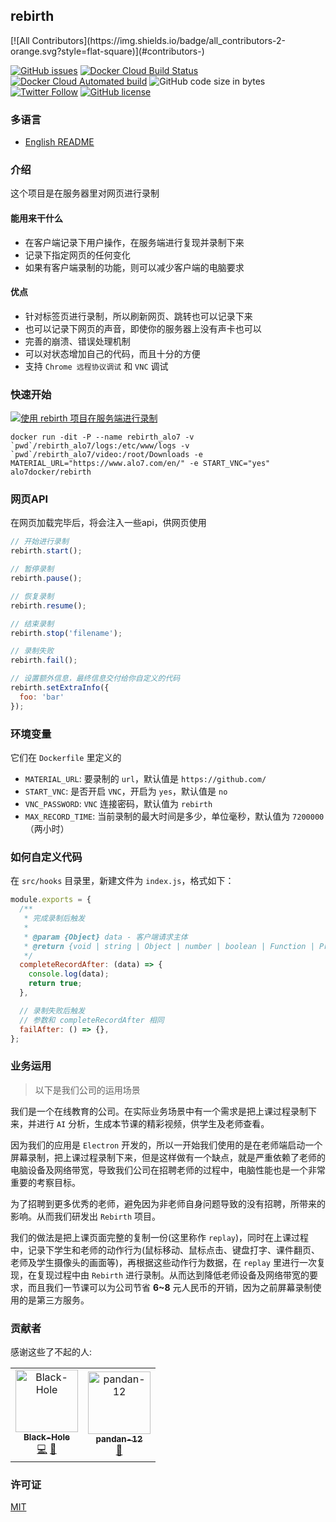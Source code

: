 ## rebirth

<!-- ALL-CONTRIBUTORS-BADGE:START - Do not remove or modify this section -->[![All Contributors](https://img.shields.io/badge/all_contributors-2-orange.svg?style=flat-square)](#contributors-)<!-- ALL-CONTRIBUTORS-BADGE:END -->
[![GitHub issues](https://img.shields.io/github/issues/alo7/rebirth?style=flat-square)](https://github.com/alo7/rebirth/issues)
[![Docker Cloud Build Status](https://img.shields.io/docker/cloud/build/alo7docker/rebirth?style=flat-square)](https://hub.docker.com/r/alo7docker/rebirth/builds)
[![Docker Cloud Automated build](https://img.shields.io/docker/cloud/automated/alo7docker/rebirth?style=flat-square)](https://hub.docker.com/r/alo7docker/rebirth)
![GitHub code size in bytes](https://img.shields.io/github/languages/code-size/alo7/rebirth?style=flat-square)
[![Twitter Follow](https://img.shields.io/twitter/follow/Free_BlackHole?style=flat-square)](https://twitter.com/Free_BlackHole)
[![GitHub license](https://img.shields.io/github/license/alo7/rebirth?style=flat-square)](https://github.com/alo7/rebirth/blob/master/LICENSE)

### 多语言

* [English README](./README.md)

### 介绍

这个项目是在服务器里对网页进行录制

#### 能用来干什么

* 在客户端记录下用户操作，在服务端进行复现并录制下来
* 记录下指定网页的任何变化
* 如果有客户端录制的功能，则可以减少客户端的电脑要求

#### 优点

* 针对标签页进行录制，所以刷新网页、跳转也可以记录下来
* 也可以记录下网页的声音，即使你的服务器上没有声卡也可以
* 完善的崩溃、错误处理机制
* 可以对状态增加自己的代码，而且十分的方便
* 支持 `Chrome 远程协议调试` 和 `VNC` 调试

### 快速开始

[![使用 rebirth 项目在服务端进行录制](https://i.imgur.com/oLVzqiD.png)](http://www.youtube.com/watch?v=lzos3284dUE "使用 rebirth 项目在服务端进行录制")

```shell
docker run -dit -P --name rebirth_alo7 -v `pwd`/rebirth_alo7/logs:/etc/www/logs -v `pwd`/rebirth_alo7/video:/root/Downloads -e MATERIAL_URL="https://www.alo7.com/en/" -e START_VNC="yes" alo7docker/rebirth
```

### 网页API

在网页加载完毕后，将会注入一些api，供网页使用

```javascript
// 开始进行录制
rebirth.start();

// 暂停录制
rebirth.pause();

// 恢复录制
rebirth.resume();

// 结束录制
rebirth.stop('filename');

// 录制失败
rebirth.fail();

// 设置额外信息，最终信息交付给你自定义的代码
rebirth.setExtraInfo({
  foo: 'bar'
});
```

### 环境变量

它们在 `Dockerfile` 里定义的

* `MATERIAL_URL`: 要录制的 `url`，默认值是 `https://github.com/`
* `START_VNC`: 是否开启 `VNC`，开启为 `yes`，默认值是 `no`
* `VNC_PASSWORD`: `VNC` 连接密码，默认值为 `rebirth`
* `MAX_RECORD_TIME`: 当前录制的最大时间是多少，单位毫秒，默认值为 `7200000`（两小时）

### 如何自定义代码

在 `src/hooks` 目录里，新建文件为 `index.js`，格式如下：

```js
module.exports = {
  /**
   * 完成录制后触发
   *
   * @param {Object} data - 客户端请求主体
   * @return {void | string | Object | number | boolean | Function | Promise.resolve}
   */
  completeRecordAfter: (data) => {
    console.log(data);
    return true;
  },

  // 录制失败后触发
  // 参数和 completeRecordAfter 相同
  failAfter: () => {},
};
```

### 业务运用

> 以下是我们公司的运用场景

我们是一个在线教育的公司。在实际业务场景中有一个需求是把上课过程录制下来，并进行 `AI` 分析，生成本节课的精彩视频，供学生及老师查看。

因为我们的应用是 `Electron` 开发的，所以一开始我们使用的是在老师端启动一个屏幕录制，把上课过程录制下来，但是这样做有一个缺点，就是严重依赖了老师的电脑设备及网络带宽，导致我们公司在招聘老师的过程中，电脑性能也是一个非常重要的考察目标。

为了招聘到更多优秀的老师，避免因为非老师自身问题导致的没有招聘，所带来的影响。从而我们研发出 `Rebirth` 项目。

我们的做法是把上课页面完整的复制一份(这里称作 `replay`)，同时在上课过程中，记录下学生和老师的动作行为(鼠标移动、鼠标点击、键盘打字、课件翻页、老师及学生摄像头的画面等)，再根据这些动作行为数据，在 `replay` 里进行一次复现，在复现过程中由 `Rebirth` 进行录制。从而达到降低老师设备及网络带宽的要求，而且我们一节课可以为公司节省 **6~8** 元人民币的开销，因为之前屏幕录制使用的是第三方服务。

### 贡献者

感谢这些了不起的人:

<!-- ALL-CONTRIBUTORS-LIST:START - Do not remove or modify this section -->
<!-- prettier-ignore-start -->
<!-- markdownlint-disable -->
<table>
  <tr>
    <td align="center"><a href="http://www.bugs.cc/"><img src="https://avatars0.githubusercontent.com/u/8198408?v=4" width="100px;" alt="Black-Hole"/><br /><sub><b>Black-Hole</b></sub></a><br /><a href="https://github.com/alo7/rebirth/commits?author=BlackHole1" title="Code">💻</a> <a href="#ideas-BlackHole1" title="Ideas, Planning, & Feedback">🤔</a></td>
    <td align="center"><a href="https://github.com/pandan-12"><img src="https://avatars3.githubusercontent.com/u/56302479?v=4" width="100px;" alt="pandan-12"/><br /><sub><b>pandan-12</b></sub></a><br /><a href="https://github.com/alo7/rebirth/issues?q=author%3Apandan-12" title="Bug reports">🐛</a></td>
  </tr>
</table>

<!-- markdownlint-enable -->
<!-- prettier-ignore-end -->
<!-- ALL-CONTRIBUTORS-LIST:END -->

### 许可证

[MIT](./LICENSE)
